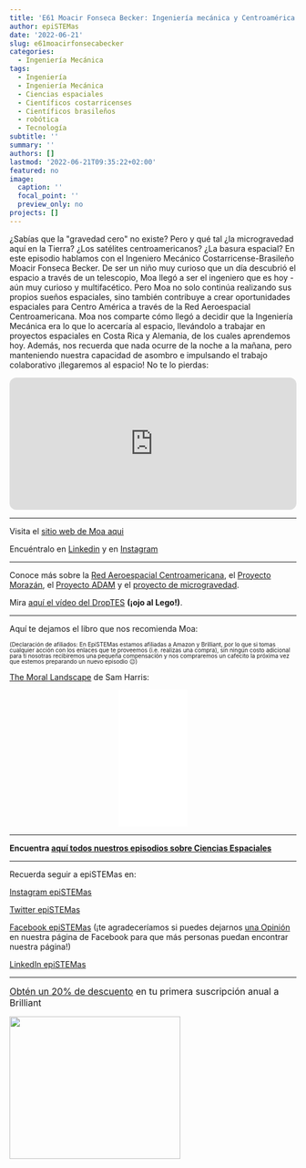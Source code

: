 ```yaml
---
title: 'E61 Moacir Fonseca Becker: Ingeniería mecánica y Centroamérica en el espacio'
author: epiSTEMas
date: '2022-06-21'
slug: e61moacirfonsecabecker
categories:
  - Ingeniería Mecánica
tags:
  - Ingeniería
  - Ingeniería Mecánica
  - Ciencias espaciales
  - Científicos costarricenses
  - Científicos brasileños
  - robótica
  - Tecnología
subtitle: ''
summary: ''
authors: []
lastmod: '2022-06-21T09:35:22+02:00'
featured: no
image:
  caption: ''
  focal_point: ''
  preview_only: no
projects: []
---
```


¿Sabías que la "gravedad cero" no existe? Pero y qué tal ¿la microgravedad aquí en la Tierra? ¿Los satélites centroamericanos? ¿La basura espacial? En este episodio hablamos con el Ingeniero Mecánico Costarricense-Brasileño Moacir Fonseca Becker. De ser un niño muy curioso que un día descubrió el espacio a través de un telescopio, Moa llegó a ser el ingeniero que es hoy - aún muy curioso y multifacético. Pero Moa no solo continúa realizando sus propios sueños espaciales, sino también contribuye a crear oportunidades espaciales para Centro América a través de la Red Aeroespacial Centroamericana. Moa nos comparte cómo llegó a decidir que la Ingeniería Mecánica era lo que lo acercaría al espacio, llevándolo a trabajar en proyectos espaciales en Costa Rica y Alemania, de los cuales aprendemos hoy. Además, nos recuerda que nada ocurre de la noche a la mañana, pero manteniendo nuestra capacidad de asombro e impulsando el trabajo colaborativo ¡llegaremos al espacio! No te lo pierdas:

<iframe style="border-radius:12px" src="https://open.spotify.com/embed/episode/27aBff0q7EpbSRN4NB07V0?utm_source=generator&theme=0" width="100%" height="232" frameBorder="0" allowfullscreen="" allow="autoplay; clipboard-write; encrypted-media; fullscreen; picture-in-picture"></iframe>

- - - - -

Visita el [sitio web de Moa aqui](www.moacir.space)  


Encuéntralo en [Linkedin](https://www.linkedin.com/in/moacirfb/) y en [Instagram](https://www.instagram.com/astro_moa/)  


- - - - -


Conoce más sobre la [Red Aeroespacial Centroamericana](http://www.redespacial.com/), el [Proyecto Morazán](http://www.proyectomorazan.space/), el [Proyecto ADAM](https://isulibrary.isunet.edu/index.php?lvl=notice_display&id=10462) y el [proyecto de microgravedad](https://www.unoosa.org/oosa/en/ourwork/psa/hsti/capacity-building/droptes-third-cycle.html).  


Mira [aquí el vídeo del DropTES](https://www.youtube.com/watch?v=8AM3ntJYVpo&t=21s) __(¡ojo al Lego!)__.   



- - - - -

Aquí te dejamos el libro que nos recomienda Moa: 

<font size = 1.5> <p style = "line-height:1"> 
(Declaración de afiliados: En EpiSTEMas estamos afiliadas a Amazon y Brilliant, por lo que si tomas cualquier acción con los enlaces que te proveemos (i.e. realizas una compra), sin ningún costo adicional para tí nosotras recibiremos una pequeña compensación y nos compraremos un cafecito la próxima vez que estemos preparando un nuevo episodio 😉) 
</font> </p>


[The Moral Landscape](https://amzn.to/3tS3WI2)  de Sam Harris:  


<center>
<iframe sandbox="allow-popups allow-scripts allow-modals allow-forms allow-same-origin" style="width:120px;height:240px;" marginwidth="0" marginheight="0" scrolling="no" frameborder="0" src="//ws-na.amazon-adsystem.com/widgets/q?ServiceVersion=20070822&OneJS=1&Operation=GetAdHtml&MarketPlace=US&source=ss&ref=as_ss_li_til&ad_type=product_link&tracking_id=braeunerd04-20&language=de_DE&marketplace=amazon&region=US&placement=1439171211&asins=1439171211&linkId=514d1bab0d79df6543fb6d904996276a&show_border=true&link_opens_in_new_window=true"></iframe>
</center>


- - - - -

**Encuentra [aquí todos nuestros episodios sobre Ciencias Espaciales](https://www.epistemas.com/tag/ciencias-espaciales/)**

- - - - -

Recuerda seguir a epiSTEMas en:

[Instagram epiSTEMas](https://www.instagram.com/epistemas/)  

[Twitter epiSTEMas](https://twitter.com/epiSTEMas_Pod)

[Facebook epiSTEMas](https://www.facebook.com/epiSTEMasPod) (¡te agradeceríamos si puedes dejarnos [una Opinión](https://www.facebook.com/epiSTEMasPod/reviews/) en nuestra página de Facebook para que más personas puedan encontrar nuestra página!)

[LinkedIn epiSTEMas](https://www.linkedin.com/company/epistemas-podcast/)



- - - - -

<font size="3"> 

[Obtén un 20% de descuento](https://brilliant.sjv.io/c/2994553/1003358/12858?subId1=EpiSTEMas&u=http%3A%2F%2Fbrilliant.org%2Fimpactnetwork%2F) en tu primera suscripción anual a Brilliant </font>


<a href="https://brilliant.sjv.io/c/2994553/1003364/12858?subId1=epiSTEMas&u=http%3A%2F%2Fbrilliant.org%2Fimpactnetwork%2F%3Firclickid%3D%7Bclickid%7D%26utm_medium%3Daffiliates%26utm_campaign%3D%7Birpid%7D%26utm_source%3D%7Bmp_value1%7D%26utm_content%3D%7Btimestamp%7D_%7Biradtype%7D_%7Biradname%7D%26utm_term%3D%7Bmp_value2%7D" target="_top" id="1003364"><img src="//a.impactradius-go.com/display-ad/12858-1003364" border="0" alt="" width="300" height="250"/></a><img height="0" width="0" src="https://imp.pxf.io/i/2994553/1003364/12858?subId1=epiSTEMas" style="position:absolute;visibility:hidden;" border="1" />

